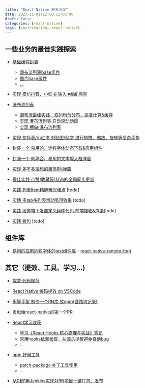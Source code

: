 ```yaml
---
title: "React Native 开发沉淀"
date: 2023-11-01T12:00:11+08:00
draft: false
categories: [react-native]
tags: [contribution, react-native]
---
```


## 一些业务的最佳实践探索

* [基础组件封装](../base-components/)
	* [瀑布流列表base组件](../base-components/#瀑布流列表base组件)
	* [图片base组件](../base-components/#图片base组件)
	* [...](../base-components/)

* [实现 模仿抖音、小红书 输入 ***`#标签`*** 高亮](../douyin-label-input/)

* [瀑布流列表](../waterfall-perfect/)
	* [瀑布流最佳实践：双列均匀分布，高度计算&缓存](../waterfall-perfect/)
	* [实现 瀑布流列表·自动滚动动画](../waterfall-list-autoscroll/)
	* [实现 横向·瀑布流列表](../waterfall-list-horizontal/)

* [实现 仿抖音/小红书 对贴图/贴字 进行拖拽、缩放、旋转等复杂手势](../multi-gestture-sticker/)

* [封装一个 易用的、远程字体动态下载&应用组件](../art-text/)

* [封装一个 低耦合、易用的文本输入框弹窗](../textinput-alert/)

* [实现 差不多理想的极简RN弹窗](../alert-multiple)

* [最佳实践 点赞(收藏等)状态的全局同步更新](../status-sync-global)

* [实践 列表Item精确曝光埋点]() [todo]

* [实践 多tab多列表滑动吸顶效果]() [todo]

* [实践 服务端下发自定义组件代码 前端接收&渲染]()[todo]

* [实践 拆包]() [todo]


## 组件库

* [易用的应用远程字体的text组件库](https://github.com/zyestin/react-native-remote-font) - [react-native-remote-font](https://www.npmjs.com/package/react-native-remote-font)


## 其它（提效、工具、学习...)

* [探究 代码规范](../code-standards/)

* [React Native 编码提效 on VSCode](../vscode-efficient/)

* [用脚手架 制作一个RN库 放npm(含踏坑记录)](../create-npm-lib)

* [贡献给react-native的第一个PR](../rn-pull-request/) 

* [React学习收获](../course-react/) 
	* [学习《React Hooks 核心原理与实战》笔记](../course-react-hooks/)
	* [常用hooks依赖检查，从源头提醒避免奇葩bug](../tool-dev-react/) 
	* ...

* [npm 好用工具](../tool-npm/)
	* [patch-package 补丁工具使用](../tool-npm-patch/)
	* ...

* [从0到1用Jenkins实现对RN项目一键打包、发布](../tool-rn-jenkins-ios/) 


<!-- 
![pod](https://cocoapods.org/favicons/favicon.ico) 123

![pod](https://cocoapods.org/favicons/favicon.ico#floatright) 123333


{{<figure src="https://cocoapods.org/favicons/favicon.ico" width="10">}} 12

1212 {{<figure src="https://cocoapods.org/favicons/favicon.ico#floatleft" width="10">}} 


<img src="https://cocoapods.org/favicons/favicon.ico" alt="Image" width="15"> 345

<img src=https://img-blog.csdnimg.cn/20200822014538211.png width=10 height=10 /> 333 -->


